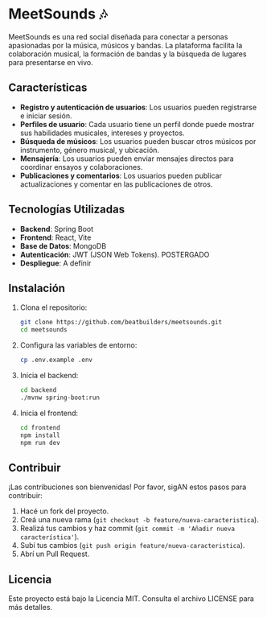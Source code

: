# MeetSounds 🎶

MeetSounds es una red social diseñada para conectar a personas apasionadas por la música, músicos y bandas. La plataforma facilita la colaboración musical, la formación de bandas y la búsqueda de lugares para presentarse en vivo.

## Características

- **Registro y autenticación de usuarios**: Los usuarios pueden registrarse e iniciar sesión.
- **Perfiles de usuario**: Cada usuario tiene un perfil donde puede mostrar sus habilidades musicales, intereses y proyectos.
- **Búsqueda de músicos**: Los usuarios pueden buscar otros músicos por instrumento, género musical, y ubicación.
- **Mensajería**: Los usuarios pueden enviar mensajes directos para coordinar ensayos y colaboraciones.
- **Publicaciones y comentarios**: Los usuarios pueden publicar actualizaciones y comentar en las publicaciones de otros.

## Tecnologías Utilizadas

- **Backend**: Spring Boot
- **Frontend**: React, Vite
- **Base de Datos**: MongoDB
- **Autenticación**: JWT (JSON Web Tokens). POSTERGADO
- **Despliegue**: A definir

## Instalación

1. Clona el repositorio:
    ```bash
    git clone https://github.com/beatbuilders/meetsounds.git
    cd meetsounds
    ```

2. Configura las variables de entorno:
    ```bash
    cp .env.example .env
    ```

3. Inicia el backend:
    ```bash
    cd backend
    ./mvnw spring-boot:run
    ```

4. Inicia el frontend:
    ```bash
    cd frontend
    npm install
    npm run dev
    ```

## Contribuir

¡Las contribuciones son bienvenidas! Por favor, sigAN estos pasos para contribuir:

1. Hacé un fork del proyecto.
2. Creá una nueva rama (`git checkout -b feature/nueva-caracteristica`).
3. Realizá tus cambios y haz commit (`git commit -m 'Añadir nueva característica'`).
4. Subí tus cambios (`git push origin feature/nueva-caracteristica`).
5. Abrí un Pull Request.

## Licencia

Este proyecto está bajo la Licencia MIT. Consulta el archivo LICENSE para más detalles.

